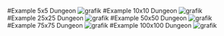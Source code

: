 #Example 5x5 Dungeon
![grafik](https://github.com/DenkiTheGamer/DungeonCrawler/assets/130204065/e9ce6ce8-e59a-4454-96a3-c60dd04594f1)
#Example 10x10 Dungeon
![grafik](https://github.com/DenkiTheGamer/DungeonCrawler/assets/130204065/4344922f-65e4-4781-ac27-63b4c3d55844)
#Example 25x25 Dungeon
![grafik](https://github.com/DenkiTheGamer/DungeonCrawler/assets/130204065/672433a4-5448-4a2b-8c8e-550b121fbc00)
#Example 50x50 Dungeon
![grafik](https://github.com/DenkiTheGamer/DungeonCrawler/assets/130204065/0dbfd0a9-0df1-4204-81ad-94e325893675)
#Example 75x75 Dungeon
![grafik](https://github.com/DenkiTheGamer/DungeonCrawler/assets/130204065/343b900f-cf0c-4aa1-9184-28c7403c6196)
#Example 100x100 Dungeon
![grafik](https://github.com/DenkiTheGamer/DungeonCrawler/assets/130204065/9894075f-073c-4eaf-81fb-b3bea10332e1)
